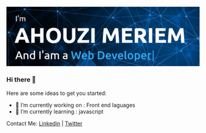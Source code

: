 [![logo](https://github.com/MERIEM-dev-dev/MERIEM-dev-dev/blob/main/assets/about%20me.PNG)]()
### Hi there 👋

<!--
**MERIEM-dev-dev/MERIEM-dev-dev** is a ✨ _special_ ✨ repository because its `README.md` (this file) appears on your GitHub profile. -->

Here are some ideas to get you started:

- 🔭 I’m currently working on : Front end laguages 
- 🌱 I’m currently learning : javascript
<!--
- 👯 I’m looking to collaborate on ...
- 🤔 I’m looking for help with ...
- 💬 Ask me about ...
- 📫 How to reach me: ...
- 😄 Pronouns: ...
- ⚡ Fun fact: ...
-->

Contact Me: 
 [Linkedin](https://ma.linkedin.com/in/ahouzi-maryame/es?trk=people-guest_people_search-card) | [Twitter](https://twitter.com/MeriemAhouzi)  
